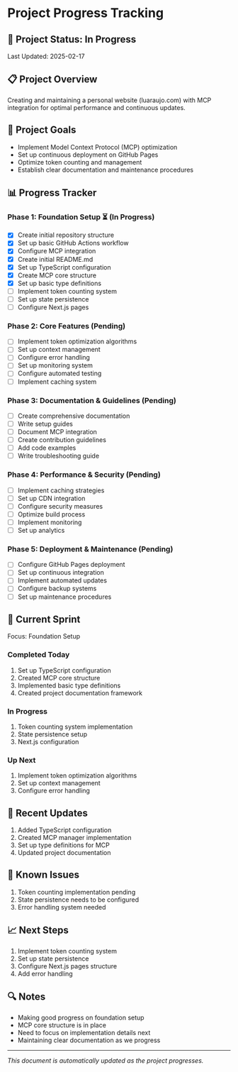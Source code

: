 # Project Progress Tracking

## 🚀 Project Status: In Progress
Last Updated: 2025-02-17

## 📋 Project Overview
Creating and maintaining a personal website (luaraujo.com) with MCP integration for optimal performance and continuous updates.

## 🎯 Project Goals
- Implement Model Context Protocol (MCP) optimization
- Set up continuous deployment on GitHub Pages
- Optimize token counting and management
- Establish clear documentation and maintenance procedures

## 📊 Progress Tracker

### Phase 1: Foundation Setup ⏳ (In Progress)
- [x] Create initial repository structure
- [x] Set up basic GitHub Actions workflow
- [x] Configure MCP integration
- [x] Create initial README.md
- [x] Set up TypeScript configuration
- [x] Create MCP core structure
- [x] Set up basic type definitions
- [ ] Implement token counting system
- [ ] Set up state persistence
- [ ] Configure Next.js pages

### Phase 2: Core Features (Pending)
- [ ] Implement token optimization algorithms
- [ ] Set up context management
- [ ] Configure error handling
- [ ] Set up monitoring system
- [ ] Configure automated testing
- [ ] Implement caching system

### Phase 3: Documentation & Guidelines (Pending)
- [ ] Create comprehensive documentation
- [ ] Write setup guides
- [ ] Document MCP integration
- [ ] Create contribution guidelines
- [ ] Add code examples
- [ ] Write troubleshooting guide

### Phase 4: Performance & Security (Pending)
- [ ] Implement caching strategies
- [ ] Set up CDN integration
- [ ] Configure security measures
- [ ] Optimize build process
- [ ] Implement monitoring
- [ ] Set up analytics

### Phase 5: Deployment & Maintenance (Pending)
- [ ] Configure GitHub Pages deployment
- [ ] Set up continuous integration
- [ ] Implement automated updates
- [ ] Configure backup systems
- [ ] Set up maintenance procedures

## 🔄 Current Sprint
Focus: Foundation Setup

### Completed Today
1. Set up TypeScript configuration
2. Created MCP core structure
3. Implemented basic type definitions
4. Created project documentation framework

### In Progress
1. Token counting system implementation
2. State persistence setup
3. Next.js configuration

### Up Next
1. Implement token optimization algorithms
2. Set up context management
3. Configure error handling

## 📝 Recent Updates
1. Added TypeScript configuration
2. Created MCP manager implementation
3. Set up type definitions for MCP
4. Updated project documentation

## 🚧 Known Issues
1. Token counting implementation pending
2. State persistence needs to be configured
3. Error handling system needed

## 📈 Next Steps
1. Implement token counting system
2. Set up state persistence
3. Configure Next.js pages structure
4. Add error handling

## 🔍 Notes
- Making good progress on foundation setup
- MCP core structure is in place
- Need to focus on implementation details next
- Maintaining clear documentation as we progress

---
*This document is automatically updated as the project progresses.*